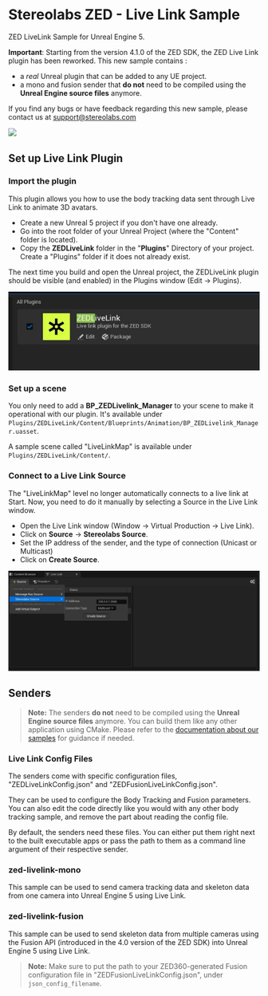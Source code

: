 # Stereolabs ZED - Live Link Sample
ZED LiveLink Sample for Unreal Engine 5.

**Important**: Starting from the version 4.1.0 of the ZED SDK, the ZED Live Link plugin has been reworked.
This new sample contains :

- a *real* Unreal plugin that can be added to any UE project.
- a mono and fusion sender that **do not** need to be compiled using the **Unreal Engine source files** anymore.

If you find any bugs or have feedback regarding this new sample, please contact us at support@stereolabs.com


![](images/livelink_ue_300.gif)

## Set up Live Link Plugin

### Import the plugin

This plugin allows you how to use the body tracking data sent through Live Link to animate 3D avatars.

- Create a new Unreal 5 project if you don't have one already.
- Go into the root folder of your Unreal Project (where the "Content" folder is located).
- Copy the **ZEDLiveLink** folder in the "**Plugins**" Directory of your project. Create a "Plugins" folder if it does not already exist.

The next time you build and open the Unreal project, the ZEDLiveLink plugin should be visible (and enabled) in the Plugins window (Edit -> Plugins).

![](images/zed_plugin.jpg)

### Set up a scene

You only need to add a **BP_ZEDLivelink_Manager** to your scene to make it operational with our plugin. It's available under `Plugins/ZEDLiveLink/Content/Blueprints/Animation/BP_ZEDLivelink_Manager.uasset`.

A sample scene called "LiveLinkMap" is available under `Plugins/ZEDLiveLink/Content/`.

### Connect to a Live Link Source

The "LiveLinkMap" level no longer automatically connects to a live link at Start. Now, you need to do it manually by selecting a Source in the Live Link window.

- Open the Live Link window (Window -> Virtual Production -> Live Link).
- Click on **Source** -> **Stereolabs Source**. 
- Set the IP address of the sender, and the type of connection (Unicast or Multicast)
- Click on **Create Source**.

![](images/connect_source.jpg)

## Senders

> **Note:** The senders **do not** need to be compiled using the **Unreal Engine source files** anymore. You can build them like any other application using CMake. Please refer to the [documentation about our samples](http://localhost:1313/docs/samples/) for guidance if needed.

### Live Link Config Files

The senders come with specific configuration files, "ZEDLiveLinkConfig.json" and "ZEDFusionLiveLinkConfig.json".

They can be used to configure the Body Tracking and Fusion parameters. You can also edit the code directly like you would with any other body tracking sample, and remove the part about reading the config file.

By default, the senders need these files. You can either put them right next to the built executable apps or pass the path to them as a command line argument of their respective sender.

### zed-livelink-mono

This sample can be used to send camera tracking data and skeleton data from one camera into Unreal Engine 5 using Live Link.

### zed-livelink-fusion

This sample can be used to send skeleton data from multiple cameras using the Fusion API (introduced in the 4.0 version of the ZED SDK) into Unreal Engine 5 using Live Link.

> **Note:** Make sure to put the path to your ZED360-generated Fusion configuration file in "ZEDFusionLiveLinkConfig.json", under `json_config_filename`.